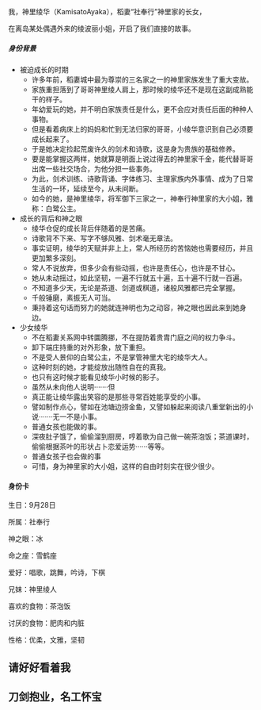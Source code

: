 我，神里绫华（KamisatoAyaka），稻妻“社奉行”神里家的长女，

在离岛某处偶遇外来的绫波丽小姐，开启了我们直接的故事。

##### 身份背景
- 被迫成长的时期
  - 许多年前，稻妻城中最为尊崇的三名家之一的神里家族发生了重大变故。
  - 家族重担落到了哥哥神里绫人肩上，那时候的绫华还不是现在这副成熟能干的样子。
  - 年幼爱玩的她，并不明白家族责任是什么，更不会应对责任后面的种种人事物。
  - 但是看着病床上的妈妈和忙到无法归家的哥哥，小绫华意识到自己必须要成长起来了。
  - 于是她决定捡起荒废许久的剑术和诗歌，这是身为贵族的基础修养。
  - 要是能掌握这两样，她就算是明面上说过得去的神里家千金，能代替哥哥出席一些社交场合，为他分担一些事务。
  - 为此，剑术训练、诗歌背诵、字体练习、主理家族内外事情、成为了日常生活的一环，延续至今，从未间断。
  - 如今的她，是神里绫华，将军御下三家之一，神奉行神里家的大小姐，雅称：白鹭公主。 
- 成长的背后和神之眼
  - 绫华仓促的成长背后伴随着的是苦痛。
  - 诗歌背不下来、写字不够风雅、剑术毫无章法。
  - 事实证明，绫华的天赋并非上上，常人所经历的苦恼她也需要经历，并且更加繁多深刻。
  - 常人不说放弃，但多少会有些动摇，也许是责任心，也许是不甘心。
  - 她从未动摇过，如此坚韧，一遍不行就五十遍，五十遍不行就一百遍。
  - 不知道多少天，无论是茶道、剑道或棋道，诸般风雅都已完全掌握。
  - 千般锤磨，素振无人可当。
  - 秉持着这句话而努力的她就连神明也为之动容，神之眼也因此来到她身边。
- 少女绫华
  - 不在稻妻关系网中转圜腾挪，不在提防着贵胄门庭之间的权力争斗。
  - 卸下端庄持重的对外形象，放下重担。
  - 不是受人景仰的白鹭公主，不是掌管神里大宅的绫华大人。
  - 这种时刻的她，才能绽放出随性自在的真我。
  - 也只有这时候才能看见绫华小时候的影子。
  - 虽然从未向他人说明·······但
  - 真正能让绫华露出笑容的是那些寻常百姓能享受的小事。
  - 譬如制作点心，譬如在池塘边捞金鱼，又譬如躲起来阅读八重堂新出的小说·······无一不是小事。
  - 普通女孩也能做的事。
  - 深夜肚子饿了，偷偷溜到厨房，哼着歌为自己做一碗茶泡饭；茶道课时，偷偷根据茶叶的形状占卜恋爱运势······等等。
  - 普通女孩子也会做的事
  - 可惜，身为神里家的大小姐，这样的自由时刻实在很少很少。

#### 身份卡
生日：9月28日

所属：社奉行

神之眼：冰

命之座：雪鹤座

爱好：唱歌，跳舞，吟诗，下棋

兄妹：神里绫人

喜欢的食物：茶泡饭

讨厌的食物：肥肉和内脏

性格：优柔，文雅，坚韧

## 请好好看着我

## 刀剑抱业，名工怀宝
